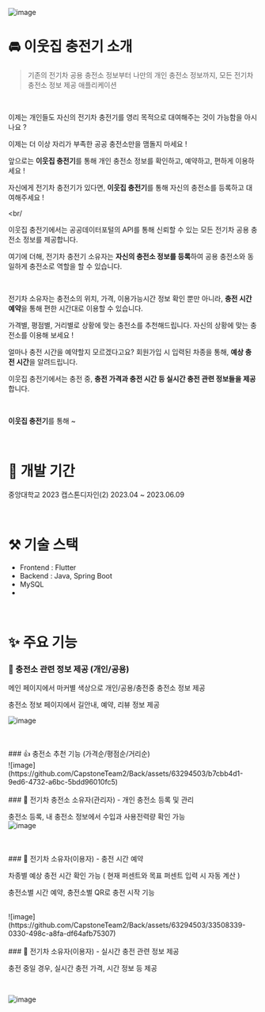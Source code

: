 ![image](https://github.com/CapstoneTeam2/Back/assets/63294503/122e634e-fb93-4df3-afb4-45b095d77380)
<br/>
# :oncoming_automobile: 이웃집 충전기 소개


> 기존의 전기차 공용 충전소 정보부터 나만의 개인 충전소 정보까지, 모든 전기차 충전소 정보 제공 애플리케이션

<br/>

이제는 개인들도 자신의 전기차 충전기를 영리 목적으로 대여해주는 것이 가능함을 아시나요 ?

이제는 더 이상 자리가 부족한 공공 충전소만을 맴돌지 마세요 !

앞으로는 **이웃집 충전기**를 통해 개인 충전소 정보를 확인하고, 예약하고, 편하게 이용하세요 !

자신에게 전기차 충전기가 있다면, **이웃집 충전기**를 통해 자신의 충전소를 등록하고 대여해주세요 !

<br/

이웃집 충전기에서는 공공데이터포털의 API를 통해 신뢰할 수 있는 모든 전기차 공용 충전소 정보를 제공합니다. 

여기에 더해, 전기차 충전기 소유자는 **자신의 충전소 정보를 등록**하여 공용 충전소와 동일하게 충전소로 역할을 할 수 있습니다.

<br/>

전기차 소유자는 충전소의 위치, 가격, 이용가능시간 정보 확인 뿐만 아니라, **충전 시간 예약**을 통해 편한 시간대로 이용할 수 있습니다.

가격별, 평점별, 거리별로 상황에 맞는 충전소를 추천해드립니다. 자신의 상황에 맞는 충전소를 이용해 보세요 !

얼마나 충전 시간을 예약할지 모르겠다고요? 회원가입 시 입력된 차종을 통해, **예상 충전 시간**을 알려드립니다.

이웃집 충전기에서는 충전 중, **충전 가격과 충전 시간 등 실시간 충전 관련 정보들을 제공**합니다.

<br/>

**이웃집 충전기**를 통해 ~

<br/>



# :calendar: 개발 기간
중앙대학교 2023 캡스톤디자인(2)      2023.04 ~ 2023.06.09

<br/>

# ⚒️ 기술 스택

- Frontend : Flutter
- Backend : Java, Spring Boot
- MySQL
- 

<br/>

#   :sparkles: 주요 기능

### 📝 충전소 관련 정보 제공 (개인/공용)
메인 페이지에서 마커별 색상으로 개인/공용/충전중 충전소 정보 제공

충전소 정보 페이지에서 길안내, 예약, 리뷰 정보 제공
<br/>

![image](https://github.com/CapstoneTeam2/Back/assets/63294503/2082d343-5b0a-4702-b065-a1393bc18c62)

<br/>
<br/>
### 👍 충전소 추천 기능 (가격순/평점순/거리순)
<br/>
![image](https://github.com/CapstoneTeam2/Back/assets/63294503/b7cbb4d1-9ed6-4732-a6bc-5bdd96010fc5)

<br/>
<br/>
### 🧔 전기차 충전소 소유자(관리자) - 개인 충전소 등록 및 관리

충전소 등록, 내 충전소 정보에서 수입과 사용전력량 확인 가능 
<br/>
![image](https://github.com/CapstoneTeam2/Back/assets/63294503/aa746e0a-12ba-4214-a626-65ee369baff1)

<br/>
<br/>
### 👱 전기차 소유자(이용자) - 충전 시간 예약

차종별 예상 충전 시간 확인 가능 ( 현재 퍼센트와 목표 퍼센트 입력 시 자동 계산 )

충전소별 시간 예약, 충전소별 QR로 충전 시작 기능

<br/>
![image](https://github.com/CapstoneTeam2/Back/assets/63294503/33508339-0330-498c-a8fa-df64afb75307)
<br/>
<br/>
### 👱 전기차 소유자(이용자) - 실시간 충전 관련 정보 제공

충전 중일 경우, 실시간 
충전 가격, 시간 정보 등 제공

<br/>

![image](https://github.com/CapstoneTeam2/Back/assets/63294503/68a08e56-0121-4e81-b223-daf9e83fe678)
<br/>
